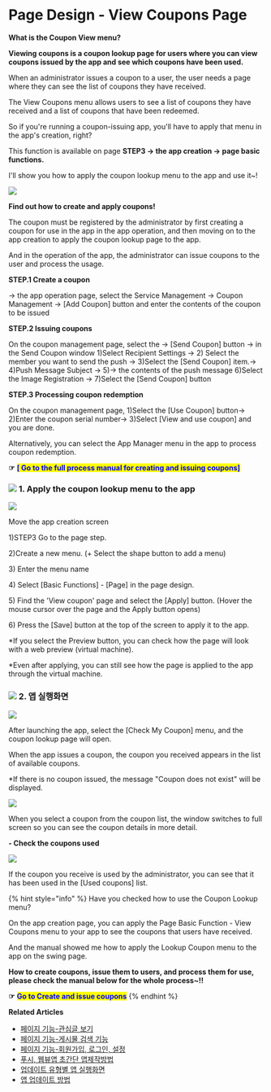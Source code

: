 # Page Design - View Coupons Page

**What is the Coupon View menu?**

**Viewing coupons is a coupon lookup page for users where you can view coupons issued by the app and see which coupons have been used.**

When an administrator issues a coupon to a user, the user needs a page where they can see the list of coupons they have received.

The View Coupons menu allows users to see a list of coupons they have received and a list of coupons that have been redeemed.

So if you're running a coupon-issuing app, you'll have to apply that menu in the app's creation, right?

This function is available on page **STEP3 → the app creation → page basic functions.**

I'll show you how to apply the coupon lookup menu to the app and use it\~!

![](https://wp.swing2app.co.kr/wp-content/uploads/2022/07/%EC%8A%A4%EC%9C%99%EA%B3%B5%EC%8B%9D%EC%95%B1-%EC%BF%A0%ED%8F%B0%EC%82%AC%EC%9A%A9-KR.png)

**Find out how to create and apply coupons!**

The coupon must be registered by the administrator by first creating a coupon for use in the app in the app operation, and then moving on to the app creation to apply the coupon lookup page to the app.

And in the operation of the app, the administrator can issue coupons to the user and process the usage.

**STEP.1 Create a coupon**

→ the app operation page, select the Service Management → Coupon Management → \[Add Coupon] button and enter the contents of the coupon to be issued

**STEP.2 Issuing coupons**

On the coupon management page, select the → \[Send Coupon] button → in the Send Coupon window 1)Select Recipient Settings → 2) Select the member you want to send the push → 3)Select the \[Send Coupon] item.→ 4)Push Message Subject → 5)→ the contents of the push message 6)Select the Image Registration → 7)Select the \[Send Coupon] button

**STEP.3 Processing coupon redemption**

On the coupon management page, 1)Select the \[Use Coupon] button→ 2)Enter the coupon serial number→ 3)Select \[View and use coupon] and you are done.

Alternatively, you can select the App Manager menu in the app to process coupon redemption.

**☞** <mark style="color:blue;">**\[ Go to the full process manual for creating and issuing coupons]**</mark>

### ![](https://wp.swing2app.co.kr/wp-content/uploads/2018/09/%EB%8B%A8%EB%9D%BD1-1.png) **1.** Apply the coupon lookup menu to the app

![](https://wp.swing2app.co.kr/wp-content/uploads/2022/07/%EC%BF%A0%ED%8F%B0%EC%A1%B0%ED%9A%8C.png)

Move the app creation screen

1\)STEP3 Go to the page step.

2\)Create a new menu. (+ Select the shape button to add a menu)

3\) Enter the menu name

4\) Select \[Basic Functions] - \[Page] in the page design.

5\) Find the 'View coupon' page and select the \[Apply] button. (Hover the mouse cursor over the page and the Apply button opens)

6\) Press the \[Save] button at the top of the screen to apply it to the app.

\*If you select the Preview button, you can check how the page will look with a web preview (virtual machine).

\*Even after applying, you can still see how the page is applied to the app through the virtual machine.

### ![](https://wp.swing2app.co.kr/wp-content/uploads/2018/09/%EB%8B%A8%EB%9D%BD1-1.png) **2. 앱 실행화면**

![](https://wp.swing2app.co.kr/wp-content/uploads/2022/07/%EC%BF%A0%ED%8F%B01.png)

After launching the app, select the \[Check My Coupon] menu, and the coupon lookup page will open.

When the app issues a coupon, the coupon you received appears in the list of available coupons.

\*If there is no coupon issued, the message "Coupon does not exist" will be displayed.

![](https://wp.swing2app.co.kr/wp-content/uploads/2022/07/%EC%BF%A0%ED%8F%B02.png)

When you select a coupon from the coupon list, the window switches to full screen so you can see the coupon details in more detail.

**- Check the coupons used**

![](https://wp.swing2app.co.kr/wp-content/uploads/2022/07/%EC%BF%A0%ED%8F%B03.png)

If the coupon you receive is used by the administrator, you can see that it has been used in the \[Used coupons] list.

{% hint style="info" %}
Have you checked how to use the Coupon Lookup menu?

On the app creation page, you can apply the Page Basic Function - View Coupons menu to your app to see the coupons that users have received.

And the manual showed me how to apply the Lookup Coupon menu to the app on the swing page.

**How to create coupons, issue them to users, and process them for use, please check the manual below for the whole process\~!!**

**☞** <mark style="color:blue;">**Go to Create and issue coupons**</mark>
{% endhint %}

**Related Articles**

* [페이지 기능-관심글 보기](https://wp.swing2app.co.kr/documentation/v3manual/viewfavorites/)
* [페이지 기능-게시물 검색 기능](https://wp.swing2app.co.kr/documentation/v3manual/postsearch/)
* [페이지 기능-회원가입, 로그인, 설정](https://wp.swing2app.co.kr/documentation/v3manual/join-login/)
* [푸시, 웹뷰앱 초간단 앱제작방법](https://wp.swing2app.co.kr/documentation/v3manual/push-webview/)
* [업데이트 유형별 앱 실행화면](https://wp.swing2app.co.kr/documentation/v3manual/update-type/)
* [앱 업데이트 방법](https://wp.swing2app.co.kr/documentation/v3manual/app-update/)
